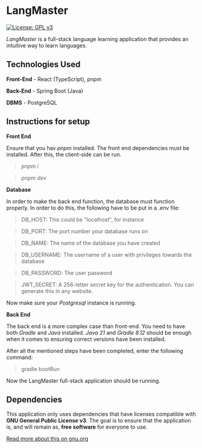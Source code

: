 # LangMaster

[![License: GPL v3](https://img.shields.io/badge/License-GPLv3-blue.svg)](https://www.gnu.org/licenses/gpl-3.0)

_LangMaster_ is a full-stack language learning application that provides an intuitive way to learn languages.

## Technologies Used

**Front-End** - React (TypeScript), pnpm

**Back-End** - Spring Boot (Java)

**DBMS** - PostgreSQL

## Instructions for setup

**Front End**

Ensure that you hav _pnpm_ installed. The front end dependencies must be installed. After this, the client-side can be run.

> _pnpm i_

> _pnpm dev_

**Database**

In order to make the back end function, the database must function properly. In order to
do this, the following have to be put in a .env file:

> DB_HOST: This could be "localhost", for instance

> DB_PORT: The port number your database runs on

> DB_NAME: The name of the database you have created

> DB_USERNAME: The username of a user with privileges towards the database

> DB_PASSWORD: The user password

> JWT_SECRET: A 256-letter secret key for the authentication. You can generate this in any website.

Now make sure your _Postgresql_ instance is running.

**Back End**

The back end is a more complex case than front-end. You need to have both _Gradle_ and _Java_ installed.
_Java 21_ and _Gradle 8.12_ should be enough when it comes to ensuring correct versions have been
installed.

After all the mentioned steps have been completed, enter the following command:

> gradle bootRun

Now the LangMaster full-stack application should be running.

## Dependencies

This application only uses dependencies that have licenses compatible with **GNU General Public License v3**.
The goal is to ensure that the application is, and will remain as, **free software** for everyone to use.

[Read more about this on gnu.org](https://www.gnu.org/licenses/license-compatibility.html)

